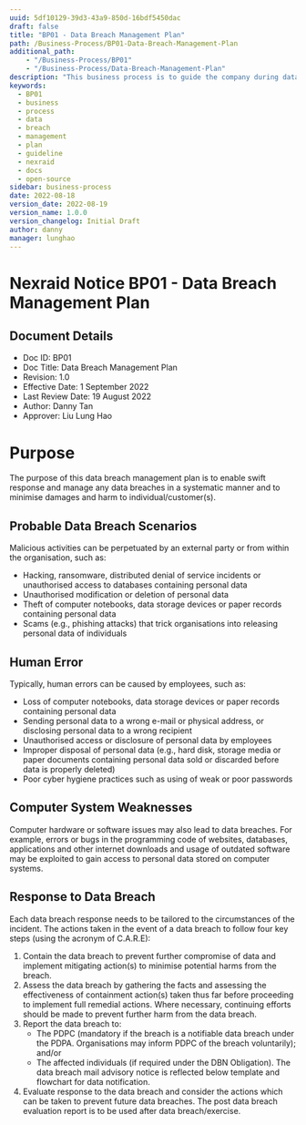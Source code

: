 ```yaml
---
uuid: 5df10129-39d3-43a9-850d-16bdf5450dac
draft: false
title: "BP01 - Data Breach Management Plan"
path: /Business-Process/BP01-Data-Breach-Management-Plan
additional_path:
    - "/Business-Process/BP01"
    - "/Business-Process/Data-Breach-Management-Plan"
description: "This business process is to guide the company during data breach."
keywords:
  - BP01
  - business
  - process
  - data
  - breach
  - management
  - plan
  - guideline
  - nexraid
  - docs
  - open-source
sidebar: business-process
date: 2022-08-18
version_date: 2022-08-19
version_name: 1.0.0
version_changelog: Initial Draft
author: danny
manager: lunghao
---
```



# Nexraid Notice BP01 - Data Breach Management Plan

## Document Details
* Doc ID: BP01
* Doc Title: Data Breach Management Plan
* Revision: 1.0
* Effective Date: 1 September 2022
* Last Review Date: 19 August 2022
* Author: Danny Tan
* Approver: Liu Lung Hao

# Purpose
The purpose of this data breach management plan is to enable swift response and manage any data breaches in a systematic manner and to minimise damages and harm to individual/customer(s). 

## Probable Data Breach Scenarios
Malicious activities can be perpetuated by an external party or from within the organisation, such as:
* Hacking, ransomware, distributed denial of service incidents or unauthorised access to databases containing personal data
* Unauthorised modification or deletion of personal data
* Theft of computer notebooks, data storage devices or paper records containing personal data
* Scams (e.g., phishing attacks) that trick organisations into releasing personal data of individuals

## Human Error
Typically, human errors can be caused by employees, such as:
* Loss of computer notebooks, data storage devices or paper records containing personal data
* Sending personal data to a wrong e-mail or physical address, or disclosing personal data to a wrong recipient
* Unauthorised access or disclosure of personal data by employees
* Improper disposal of personal data (e.g., hard disk, storage media or paper documents containing personal data sold or discarded before data is properly deleted)
* Poor cyber hygiene practices such as using of weak or poor passwords

## Computer System Weaknesses
Computer hardware or software issues may also lead to data breaches. For example, errors or bugs in the programming code of websites, databases, applications and other internet downloads and usage of outdated software may be exploited to gain access to personal data stored on computer systems.

## Response to Data Breach
Each data breach response needs to be tailored to the circumstances of the incident. The actions taken in the event of a data breach to follow four key steps (using the acronym of C.A.R.E):
1. Contain the data breach to prevent further compromise of data and implement mitigating action(s) to minimise potential harms from the breach.
2. Assess the data breach by gathering the facts and assessing the effectiveness of containment action(s) taken thus far before proceeding to implement full remedial actions. Where necessary, continuing efforts should be made to prevent further harm from the data breach.
3. Report the data breach to:
    * The PDPC (mandatory if the breach is a notifiable data breach under the PDPA. Organisations may inform PDPC of the breach voluntarily); and/or
    * The affected individuals (if required under the DBN Obligation). The data breach mail advisory notice is reflected below template and flowchart for data notification.
4. Evaluate response to the data breach and consider the actions which can be taken to prevent future data breaches. The post data breach evaluation report is to be used after data breach/exercise.